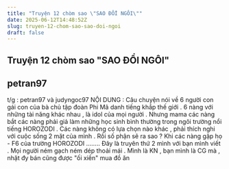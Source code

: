 ```yaml
---
title: "Truyện 12 chòm sao \"SAO ĐỔI NGÔI\""
date: 2025-06-12T14:48:52Z
slug: truyen-12-chom-sao-sao-doi-ngoi
draft: false
---
```


## Truyện 12 chòm sao "SAO ĐỔI NGÔI"

## petran97

t/g : petran97 và judyngoc97
NỘI DUNG : Câu chuyện nói về 6 người con gái con của bà chủ tập đoàn Phi Mã danh tiếng khắp thế giới . 6 nàng với những tài năng khác nhau , là idol của mọi người . Nhưng mama các nàng bắt các nàng phải giả làm những học sinh bình thường trong ngôi trường nổi tiếng HOROZODI . Các nàng không có lựa chọn nào khác , phải thích nghi với cuộc sống 2 mặt của mình . Rồi số phận sẽ ra sao ? Khi các nàng gặp họ - F6 của trường HOROZODI ……..
Đây là truyên thứ 2 mình với bạn mình viết . Mọi người ném gạch ném dép thoải mái . Mình là KN , bạn mình là CG mà , nhặt đy bán cũng được "ối xiền" mua đồ ăn
